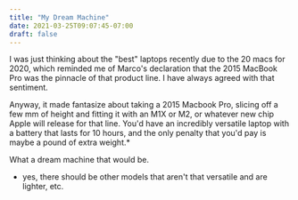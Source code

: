 ```yaml
---
title: "My Dream Machine"
date: 2021-03-25T09:07:45-07:00
draft: false
---
```


I was just thinking about the "best" laptops recently due to the 20 macs for 2020, which reminded me of Marco's declaration that the 2015 MacBook Pro was the pinnacle of that product line. I have always agreed with that sentiment.

Anyway, it made fantasize about taking a 2015 Macbook Pro, slicing off a few mm of height and fitting it with an M1X or M2, or whatever new chip Apple will release for that line. You'd have an incredibly versatile laptop with a battery that lasts for 10 hours, and the only penalty that you'd pay is maybe a pound of extra weight.*

What a dream machine that would be.

* yes, there should be other models that aren't that versatile and are lighter, etc.

